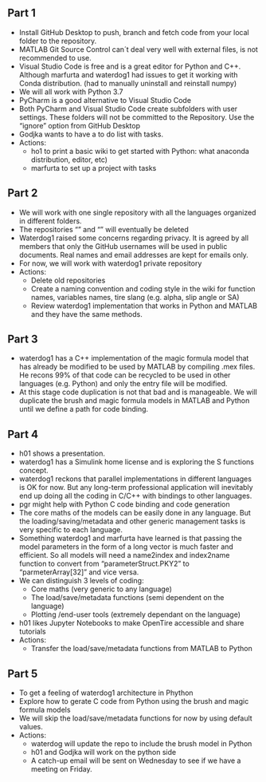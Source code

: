 ## Part 1
- Install GitHub Desktop to push, branch and fetch code from your local folder to the repository.
- MATLAB Git Source Control can´t deal very well with external files, is not recommended to use. 
- Visual Studio Code is free and is a great editor for Python and C++. Although marfurta and waterdog1 had issues to get it working with Conda distribution. (had to manually uninstall and reinstall numpy) 
- We will all work with Python 3.7
- PyCharm is a good alternative to Visual Studio Code
- Both PyCharm and Visual Studio Code create subfolders with user settings. These folders will not be committed to the Repository. Use the “ignore” option from GitHub Desktop
- Godjka wants to have a to do list with tasks. 
- Actions: 
  - ho1 to print a basic wiki to get started with Python: what anaconda distribution, editor, etc)
  - marfurta to set up a project with tasks

## Part 2

- We will work with one single repository with all the languages organized in different folders. 
- The repositories “” and “” will eventually be deleted
- Waterdog1 raised some concerns regarding privacy. It is agreed by all members that only the GitHub usernames will be used in public documents. Real names and email addresses are kept for emails only. 
- For now, we will work with waterdog1 private repository
- Actions:
  - Delete old repositories
  - Create a naming convention and coding style in the wiki for function names, variables names, tire slang (e.g. alpha, slip angle or SA)
  - Review waterdog1 implementation that works in Python and MATLAB and they have the same methods. 

## Part 3

- waterdog1 has a C++ implementation of the magic formula model that has already be modified to be used by MATLAB by compiling .mex files. He recons 99% of that code can be recycled to be used in other languages (e.g. Python) and only the entry file will be modified. 
- At this stage code duplication is not that bad and is manageable. We will duplicate the brush and magic formula models in MATLAB and Python until we define a path for code binding. 

## Part 4

- h01 shows a presentation. 
- waterdog1 has a Simulink home license and is exploring the S functions concept. 
- waterdog1 reckons that parallel implementations in different languages is OK for now. But any long-term professional application will inevitably end up doing all the coding in C/C++ with bindings to other languages. 
- pgr might help with Python C code binding and code generation
- The core maths of the models can be easily done in any language. But the loading/saving/metadata and other generic management tasks is very specific to each language. 
- Something waterdog1 and marfurta have learned is that passing the model parameters in the form of a long vector is much faster and efficient. So all models will need a name2index and index2name function to convert from “parameterStruct.PKY2” to “parmeterArray[32]” and vice versa. 
- We can distinguish 3 levels of coding:
  - Core maths (very generic to any language)
  - The load/save/metadata functions (semi dependent on the language)
  - Plotting /end-user tools (extremely dependant on the language)
- h01 likes Jupyter Notebooks to make OpenTire accessible and share tutorials
- Actions:
  - Transfer the load/save/metadata functions from MATLAB to Python

## Part 5

- To get a feeling of waterdog1 architecture in Phython
- Explore how to gerate C code from Python using the brush and magic formula models
- We will skip the load/save/metadata functions for now by using default values. 
- Actions:
  - waterdog will update the repo to include the brush model in Python
  - h01 and Godjka will work on the python side
  - A catch-up email will be sent on Wednesday to see if we have a meeting on Friday. 
